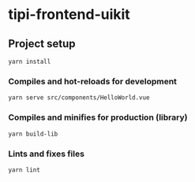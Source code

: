 # tipi-frontend-uikit

## Project setup
```
yarn install
```

### Compiles and hot-reloads for development
```
yarn serve src/components/HelloWorld.vue
```

### Compiles and minifies for production (library)
```
yarn build-lib
```

### Lints and fixes files
```
yarn lint
```
